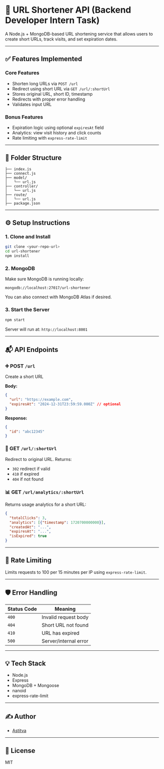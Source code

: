 # 🔗 URL Shortener API (Backend Developer Intern Task)

A Node.js + MongoDB-based URL shortening service that allows users to create short URLs, track visits, and set expiration dates.

---

## ✅ Features Implemented

### Core Features

* Shorten long URLs via `POST /url`
* Redirect using short URL via `GET /url/:shortUrl`
* Stores original URL, short ID, timestamp
* Redirects with proper error handling
* Validates input URL

### Bonus Features

* Expiration logic using optional `expiresAt` field
* Analytics: view visit history and click counts
* Rate limiting with `express-rate-limit`

---

## 📁 Folder Structure

```
├── index.js
├── connect.js
├── model/
│   └── url.js
├── controller/
│   └── url.js
├── route/
│   └── url.js
├── package.json
```

---

## ⚙️ Setup Instructions

### 1. Clone and Install

```bash
git clone <your-repo-url>
cd url-shortener
npm install
```

### 2. MongoDB

Make sure MongoDB is running locally:

```
mongodb://localhost:27017/url-shortener
```

You can also connect with MongoDB Atlas if desired.

### 3. Start the Server

```bash
npm start
```

Server will run at: `http://localhost:8001`

---

## 📬 API Endpoints

### ➕ POST `/url`

Create a short URL

**Body:**

```json
{
  "url": "https://example.com",
  "expiresAt": "2024-12-31T23:59:59.000Z" // optional
}
```

**Response:**

```json
{
  "id": "abc12345"
}
```

### 🔁 GET `/url/:shortUrl`

Redirect to original URL. Returns:

* `302` redirect if valid
* `410` if expired
* `404` if not found

### 📊 GET `/url/analytics/:shortUrl`

Returns usage analytics for a short URL:

```json
{
  "totalClicks": 3,
  "analytics": [{"timestamp": 1720700000000}],
  "createdAt": "...",
  "expiresAt": "...",
  "isExpired": true
}
```

---

## 🔐 Rate Limiting

Limits requests to 100 per 15 minutes per IP using `express-rate-limit`.

---

## 🛡 Error Handling

| Status Code | Meaning               |
| ----------- | --------------------- |
| `400`       | Invalid request body  |
| `404`       | Short URL not found   |
| `410`       | URL has expired       |
| `500`       | Server/internal error |

---

## 💡 Tech Stack

* Node.js
* Express
* MongoDB + Mongoose
* nanoid
* express-rate-limit

---

## ✍️ Author

* [Astitva](https://github.com/Orianbit)

---

## 📂 License

MIT 
